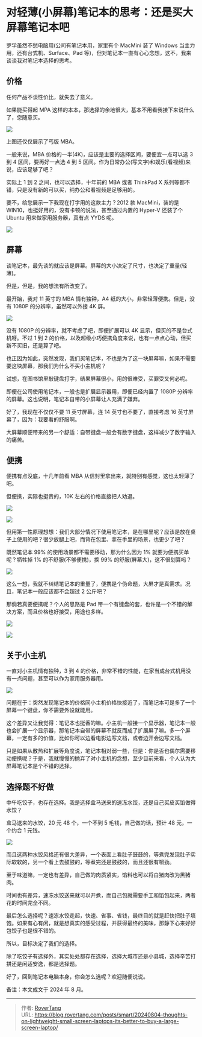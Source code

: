 # 对轻薄(小屏幕)笔记本的思考：还是买大屏幕笔记本吧


罗孚虽然不愁电脑用(公司有笔记本用，家里有个 MacMini 装了 Windows 当主力用，还有台式机、Surface、Pad 等)，但对笔记本一直有心心念想，这不，我来谈谈我对笔记本选择的思考。

## 价格

任何产品不谈性价比，就失去了意义。

如果能买得起 MPA 这样的本本，那选择的余地很大，基本不用看我接下来说什么了，您随意买。

![](static/SU3PbyHw0oF4B4x0Ahjc7OPfntg.png)

上图还仅仅展示了丐版 MBA。

一般来说，MBA 价格的一半(4K)，应该是主要的选择区间，要便宜一点可以选 3 到 4 区间，要再好一点选 4 到 5 区间。作为日常办公(写文字)和娱乐(看视频)来说，应该足够了吧？

实际上 1 到 2 之间，也可以选择，十年前的 MBA 或者 ThinkPad X 系列等都不错，只是没有新的可以买，纯办公和看视频是足够用的。

要不，给您展示一下我现在打字用的这款主力？2012 款 MacMini，装的是 WIN10，也挺好用的，没有卡顿的说法，甚至通过内置的 Hyper-V 还装了个 Ubuntu 用来做家用服务器，真有点 YYDS 呢。

![](static/TbpCb5XKGoqYDSxV8Q2chpsgnLA.png)

## 屏幕

谈笔记本，最先谈的就应该是屏幕。屏幕的大小决定了尺寸，也决定了重量(轻薄)。

但是，但是，我的想法有所改变了。

最开始，我对 11 英寸的 MBA 情有独钟，A4 纸的大小，非常轻薄便携。但是，没有 1080P 的分辨率，虽然可以外接 4K 屏。

![](static/F1eVbJgSrotQCkxyQ7UcnfWrnzc.png)

没有 1080P 的分辨率，就不考虑了吧，即便扩展可以 4K 显示，但买的不是台式机呀。不过 1 到 2 的价格，以及超级小巧便携角度来说，也有一点点心动，但买新不买旧，还是算了吧。

也正因为如此，突然发现，我们买笔记本，不也是为了这一块屏幕嘛，如果不需要要这块屏幕，那我们为什么不买小主机呢？

试想，在图书馆里敲键盘打字，结果屏幕很小，用的很难受，买罪受又何必呢。

即便在公司使用笔记本，一般也是扩展显示器用，即便已经内置了 1080P 分辨率的屏幕。这也说明，笔记本自带的小屏幕让人充满了嫌弃。

好了，我现在不仅仅不要 11 英寸屏幕，连 14 英寸也不要了，直接考虑 16 英寸屏幕了，因为：我要看的舒服啊。

大屏幕顺便带来的另一个舒适：自带键盘一般会有数字键盘，这样减少了数字输入的痛苦。

## 便携

便携有点没底，十几年前看 MBA 从信封里拿出来，就特别有感觉，这也太轻薄了吧。

但便携，实际也挺贵的，10K 左右的价格直接把人劝退。

![](static/YYJsbfVsRoWziQxy42Uc6PSsnYe.png)

![](static/V6yrbylw0o03J8xxR1Mcp9U0n6c.png)

但用第一性原理想想：我们大部分情况下使用笔记本，是在哪里呢？应该是放在桌子上使用的吧？很少放腿上吧，而背在包里、拿在手里的场景，也更少了吧？

既然笔记本 99% 的使用场景都不需要移动，那为什么因为 1% 就要为便携买单呢？牺牲掉 1% 的不舒服(不够便携)，换 99% 的舒服(屏幕大)，这不很划算吗？

![](static/MWGfb3KJLoqQnLxCZ8YcHRylnDg.png)

这么一想，我就不纠结笔记本的重量了，便携是个伪命题，大屏才是真需求。况且，笔记本一般应该都不会超过 2 公斤吧？

那倘若真要便携呢？个人的思路是 Pad 带一个有键盘的套，也许是一个不错的解决方案，而且价格也好接受，用途也多样。

![](static/EARQb5obRotiemxX1FRcMzulnld.png)

![](static/D3q7bChUfoK4ovxJOj8c0tosnsd.png)

## 关于小主机

一直对小主机情有独钟，3 到 4 的价格，非常不错的性能，在家当成台式机用没有一点问题，甚至可以作为家用服务器用。

![](static/LYXSbD1EwoD5BdxbCVxcbK7XnNd.png)

问题在于：突然发现笔记本的价格同小主机价格快接近了，而笔记本可是多了一个屏幕一个键盘，你不需要外设就能用。

这个差异又让我觉得：笔记本也挺香的嘛。小主机一般接一个显示器，笔记本一般也会扩展一个显示器，那笔记本自带的屏幕不就反而成了扩展屏了嘛。多一个屏幕，一定有多的价值，比如你可以边看电影边写文档，或者边开会边写文档。

只是如果从散热和扩展等角度说，笔记本相对弱一些，但是：你是否也偶尔需要移动便携呢？于是，我就慢慢的抛弃了对小主机的念想，至少目前来看，个人认为大屏幕笔记本是个不错的选择。

## 选择题不好做

中午吃饺子，也存在选择。我是选择盒马送来的速冻水饺，还是自己买皮买馅做得水饺？

盒马送来的水饺，20 元 48 个，一个不到 5 毛钱，自己做的话，预计 48 元，一个约合 1 元钱。

![](static/F45hbrScfoSN8Txj2u8cR1rsn9g.jpg)

而且这两种水饺风格还有很大差异，一个表面上看肚子鼓鼓的，等煮完发现肚子实际软软的，另一个看上去鼓鼓的，等煮完还是鼓鼓的，而且还很有嚼劲。

至于味道嘛，一定也有差异，自己做的肉质紧实，馅料也可以将白猪肉改为黑猪肉。

时间也有差异，速冻水饺送来就可以开煮，而自己包就需要手工和馅包起来，两者花的时间完全不同。

最后怎么选择呢？速冻水饺走起，快速、省事、省钱，最终目的就是赶快把肚子填饱。如果有心有闲，就是想真实的感受过程，并获得最终的美味，那静下心来好好包饺子也是很不错的。

所以，目标决定了我们的选择。

除了吃饺子有选择外，其实处处都存在选择，选择大城市还是小县城，选择辛苦打拼还是闲适安逸，都是选择题。

好了，回到笔记本电脑本身，你会怎么选呢？欢迎随便说说。

备注：本文成文于 2024 年 8 月。


---

> 作者: [RoverTang](https://rovertang.com)  
> URL: https://blog.rovertang.com/posts/smart/20240804-thoughts-on-lightweight-small-screen-laptops-its-better-to-buy-a-large-screen-laptop/  

